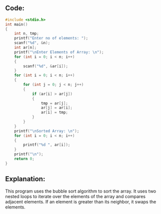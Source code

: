 ## Code:

```c
#include <stdio.h>
int main()
{
    int n, tmp;
    printf("Enter no of elements: ");
    scanf("%d", &n);
    int ar[n];
    printf("\nEnter Elements of Array: \n");
    for (int i = 0; i < n; i++)
    {
        scanf("%d", &ar[i]);
    }
    for (int i = 0; i < n; i++)
    {
        for (int j = 0; j < n; j++)
        {
            if (ar[i] > ar[j])
            {
                tmp = ar[j];
                ar[j] = ar[i];
                ar[i] = tmp;
            }
        }
    }
    printf("\nSorted Array: \n");
    for (int i = 0; i < n; i++)
    {
        printf("%d ", ar[i]);
    }
    printf("\n");
    return 0;
}
```

## Explanation:

This program uses the bubble sort algorithm to sort the array. It uses two nested loops to iterate over the elements of the array and compares adjacent elements. If an element is greater than its neighbor, it swaps the elements.
